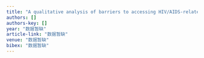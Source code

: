 ```yaml
---
title: "A qualitative analysis of barriers to accessing HIV/AIDS-related services among newly diagnosed HIV-positive men who have sex with men in China"
authors: []
authors-key: []
year: "数据暂缺"
article-link: "数据暂缺"
venue: "数据暂缺"
bibex: "数据暂缺"
---
```

